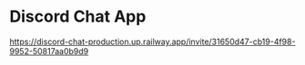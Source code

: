 # Discord Chat App
https://discord-chat-production.up.railway.app/invite/31650d47-cb19-4f98-9952-50817aa0b9d9
